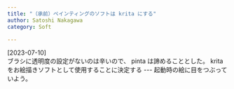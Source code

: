 ```yaml
---
title: "（承前）ペインティングのソフトは krita にする"
author: Satoshi Nakagawa
category: Soft

---
```


[2023-07-10]  
 ブラシに透明度の設定がないのは辛いので、
pinta は諦めることとした。
krita をお絵描きソフトとして使用することに決定する ---
起動時の絵に目をつぶっていよう。

